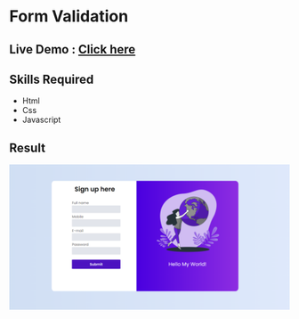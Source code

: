 # Form Validation

## Live Demo : [Click here](https://santhoshsv404.github.io/Form-validation/)

## Skills Required
* Html
* Css
* Javascript

## Result
![](formpage.png)
